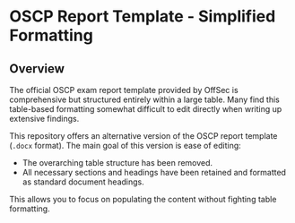 # OSCP Report Template - Simplified Formatting

## Overview

The official OSCP exam report template provided by OffSec is comprehensive but structured entirely within a large table. Many find this table-based formatting somewhat difficult to edit directly when writing up extensive findings.

This repository offers an alternative version of the OSCP report template (`.docx` format). The main goal of this version is ease of editing:

* The overarching table structure has been removed.
* All necessary sections and headings have been retained and formatted as standard document headings.

This allows you to focus on populating the content without fighting table formatting.
